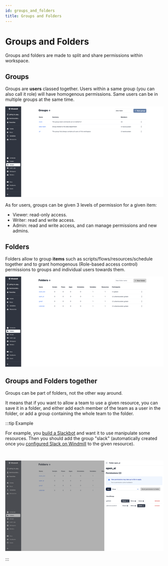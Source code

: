 ```yaml
---
id: groups_and_folders
title: Groups and Folders
---
```


# Groups and Folders

Groups and folders are made to split and share permissions within workspace.

## Groups

Groups are **users** classed together. Users within a same group (you can also call it role) will have homogenous permissions. Same users can be in multiple groups at the same time.

![Groups](./1-groups.png "Groups")

As for users, groups can be given 3 levels of permission for a given item:
- Viewer: read-only access.
- Writer: read and write access.
- Admin: read and write access, and can manage permissions and new admins.

## Folders

Folders allow to group **items** such as scripts/flows/resources/schedule together and to grant homogenous (Role-based access control) permissions to groups and individual users towards them.

![Folders](./3-folders.png "Folders")


## Groups and Folders together

Groups can be part of folders, not the other way around.

It means that if you want to allow a team to use a given resource, you can save it in a folder, and either add each member of the team as a user in the folder, or add a group containing the whole team to the folder.

:::tip Example

For example, you [build a Slackbot](https://www.windmill.dev/blog/handler-slack-commands) and want it to use manipulate some resources. Then you should add the group "slack" (automatically created once you [configured Slack on Windmill](../../integrations/slack.md) to the given resource).

<br/>

![Groups within folders](./2-groups-within-folders.png "Groups within folders")

:::